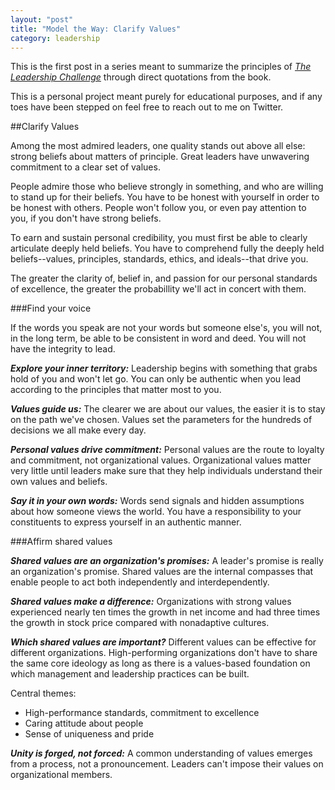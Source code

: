 ```yaml
---
layout: "post"
title: "Model the Way: Clarify Values"
category: leadership
---
```


This is the first post in a series meant to summarize the principles of *[The Leadership Challenge](http://www.amazon.com/Leadership-Challenge-4th-James-Kouzes/dp/0787984914/ref=tmm_hrd_title_0?_encoding=UTF8&sr=8-2&qid=1415953746)* through direct quotations from the book. 

This is a personal project meant purely for educational purposes, and if any toes have been stepped on feel free to reach out to me on Twitter.

##Clarify Values

Among the most admired leaders, one quality stands out above all else: strong beliefs about matters of principle. Great leaders have unwavering commitment to a clear set of values. 

People admire those who believe strongly in something, and who are willing to stand up for their beliefs. You have to be honest with yourself in order to be honest with others. People won't follow you, or even pay attention to you, if you don't have strong beliefs.

To earn and sustain personal credibility, you must first be able to clearly articulate deeply held beliefs. You have to comprehend fully the deeply held beliefs--values, principles, standards, ethics, and ideals--that drive you.

The greater the clarity of, belief in, and passion for our personal standards of excellence, the greater the probabillity we'll act in concert with them.

###Find your voice

If the words you speak are not your words but someone else's, you will not, in the long term, be able to be consistent in word and deed. You will not have the integrity to lead.

***Explore your inner territory:*** Leadership begins with something that grabs hold of you and won't let go. You can only be authentic when you lead according to the principles that matter most to you.

***Values guide us:*** The clearer we are about our values, the easier it is to stay on the path we've chosen. Values set the parameters for the hundreds of decisions we all make every day.

***Personal values drive commitment:*** Personal values are the route to loyalty and commitment, not organizational values. Organizational values matter very little until leaders make sure that they help individuals understand their own values and beliefs.

***Say it in your own words:*** Words send signals and hidden assumptions about how someone views the world. You have a responsibility to your constituents to express yourself in an authentic manner.

###Affirm shared values

***Shared values are an organization's promises:*** A leader's promise is really an organization's promise. Shared values are the internal compasses that enable people to act both independently and interdependently.

***Shared values make a difference:*** Organizations with strong values experienced nearly ten times the growth in net income and had three times the growth in stock price compared with nonadaptive cultures.

***Which shared values are important?*** Different values can be effective for different organizations. High-performing organizations don't have to share the same core ideology as long as there is a values-based foundation on which management and leadership practices can be built.

Central themes:

* High-performance standards, commitment to excellence
* Caring attitude about people
* Sense of uniqueness and pride

***Unity is forged, not forced:*** A common understanding of values emerges from a process, not a pronouncement. Leaders can't impose their values on organizational members.


